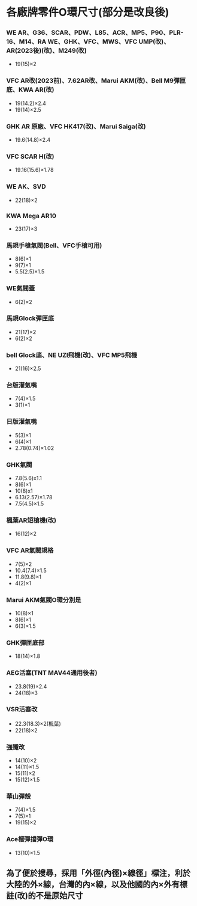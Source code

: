 # 各廠牌零件O環尺寸(部分是改良後)

### WE AR、G36、SCAR、PDW、L85、ACR、MP5、P90、PLR-16、M14、RA WE、GHK、VFC、MWS、VFC UMP(改)、AR(2023後)(改)、M249(改)
- 19(15)×2

### VFC AR改(2023前)、7.62AR改、Marui AKM(改)、Bell M9彈匣底、KWA AR(改)
- 19(14.2)×2.4
- 19(14)×2.5

### GHK AR 原廠、VFC HK417(改)、Marui Saiga(改)
- 19.6(14.8)×2.4

### VFC SCAR H(改)
- 19.16(15.6)×1.78

### WE AK、SVD
- 22(18)×2

### KWA Mega AR10
- 23(17)×3

### 馬規手槍氣閥(Bell、VFC手槍可用)
- 8(6)×1
- 9(7)×1
- 5.5(2.5)×1.5

  
### WE氣閥蓋
- 6(2)×2

### 馬規Glock彈匣底
- 21(17)×2
- 6(2)×2

### bell Glock底、NE UZI飛機(改)、VFC MP5飛機
- 21(16)×2.5

### 台版灌氣嘴
- 7(4)×1.5
- 3(1)×1

### 日版灌氣嘴
- 5(3)×1
- 6(4)×1
- 2.78(0.74)×1.02

### GHK氣閥
- 7.8(5.6)x1.1
- 8(6)×1
- 10(8)x1
- 6.13(2.57)×1.78
- 7.5(4.5)×1.5

### 楓葉AR短槍機(改)
- 16(12)×2

### VFC AR氣閥規格
- 7(5)×2
- 10.4(7.4)×1.5
- 11.8(9.8)×1
- 4(2)×1

### Marui AKM氣閥O環分別是
- 10(8)×1
- 8(6)×1
- 6(3)×1.5

### GHK彈匣底部
- 18(14)×1.8

### AEG活塞(TNT MAV44通用後者)
- 23.8(19)×2.4
- 24(18)×3

### VSR活塞改
- 22.3(18.3)×2(楓葉)
- 22(18)×2

### 強殲改
- 14(10)×2
- 14(11)×1.5
- 15(11)×2
- 15(12)×1.5

### 華山彈殼
- 7(4)×1.5
- 7(5)×1
- 19(15)×2

### Ace榴彈擋彈O環
- 13(10)×1.5


## 為了便於搜尋，採用「外徑(內徑)×線徑」標注，利於大陸的外×線，台灣的內×線，以及他國的內×外有標註(改)的不是原始尺寸
